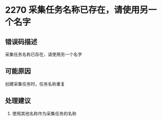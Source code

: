 # 2270 采集任务名称已存在，请使用另一个名字<a name="dgc_01_359"></a>

## 错误码描述<a name="zh-cn_topic_0000001113999088_section17841259165612"></a>

采集任务名称已存在，请使用另一个名字

## 可能原因<a name="zh-cn_topic_0000001113999088_section8221111265712"></a>

创建采集任务时，任务名称重复

## 处理建议<a name="zh-cn_topic_0000001113999088_section116181219155710"></a>

1.  使用其他名称作为采集任务的名称

